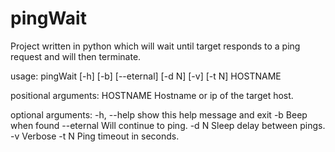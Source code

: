# pingWait
Project written in python which will wait until target responds to a ping request and will then terminate.

usage: pingWait [-h] [-b] [--eternal] [-d N] [-v] [-t N] HOSTNAME

positional arguments:
 HOSTNAME    Hostname or ip of the target host.

optional arguments:
 -h, --help  show this help message and exit
 -b          Beep when found
 --eternal   Will continue to ping.
 -d N        Sleep delay between pings.
 -v          Verbose
 -t N        Ping timeout in seconds.
